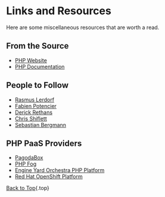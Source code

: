 # Links and Resources

Here are some miscellaneous resources that are worth a read.

## From the Source

* [PHP Website](http://php.net/)
* [PHP Documentation](http://php.net/docs.php)

## People to Follow

* [Rasmus Lerdorf](http://twitter.com/rasmus)
* [Fabien Potencier](http://twitter.com/fabpot)
* [Derick Rethans](http://twitter.com/derickr)
* [Chris Shiflett](http://twitter.com/shiflett)
* [Sebastian Bergmann](http://twitter.com/s_bergmann)

## PHP PaaS Providers

* [PagodaBox](https://pagodabox.com/)
* [PHP Fog](https://phpfog.com/)
* [Engine Yard Orchestra PHP Platform](http://www.engineyard.com/products/orchestra/)
* [Red Hat OpenShift Platform](http://www.redhat.com/products/cloud-computing/openshift/)

[Back to Top](#top){.top}
